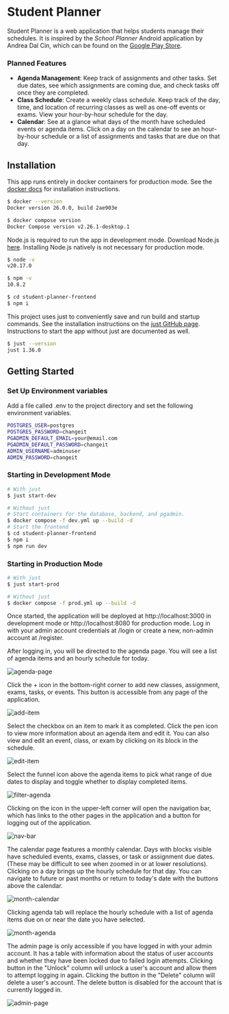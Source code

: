 # Student Planner

Student Planner is a web application that helps students manage their schedules. It is inspired by the _School Planner_
Android application by Andrea Dal Cin, which can be found on
the [Google Play Store](https://play.google.com/store/apps/details?id=daldev.android.gradehelper&pcampaignid=web_share).

### Planned Features

- **Agenda Management**: Keep track of assignments and other tasks. Set due dates, see which assignments are coming due,
  and check tasks off once they are completed.
- **Class Schedule**: Create a weekly class schedule. Keep track of the day, time, and location of recurring classes as
  well as one-off events or exams. View your hour-by-hour schedule for the day.
- **Calendar**: See at a glance what days of the month have scheduled events or agenda items. Click on a day on the
  calendar to see an hour-by-hour schedule or a list of assignments and tasks that are due on that day.

## Installation

This app runs entirely in docker containers for production
mode. See the [docker docs](https://docs.docker.com/engine/install/) for installation instructions.

```bash
$ docker --version
Docker version 26.0.0, build 2ae903e

$ docker compose version
Docker Compose version v2.26.1-desktop.1
```

Node.js is required to run the app in development mode. Download Node.js [here](https://nodejs.org/en/download/).
Installing Node.js natively is not necessary for production mode.

```bash
$ node -v
v20.17.0

$ npm -v
10.8.2

$ cd student-planner-frontend
$ npm i
```

This project uses just to conveniently save and run build and startup commands. See the installation instructions on
the [just GitHub page](https://github.com/casey/just). Instructions to start the app without just are documented as
well.

```bash
$ just --version
just 1.36.0
```

## Getting Started

### Set Up Environment variables
Add a file called .env to the project directory and set the following environment variables.
```bash
POSTGRES_USER=postgres
POSTGRES_PASSWORD=changeit
PGADMIN_DEFAULT_EMAIL=your@email.com
PGADMIN_DEFAULT_PASSWORD=changeit
ADMIN_USERNAME=adminuser
ADMIN_PASSWORD=changeit
```

### Starting in Development Mode

```bash
# With just
$ just start-dev

# Without just
# Start containers for the database, backend, and pgadmin.
$ docker compose -f dev.yml up --build -d
# Start the frontend
$ cd student-planner-frontend
$ npm i
$ npm run dev
```

### Starting in Production Mode

```bash
# With just
$ just start-prod

# Without just
$ docker compose -f prod.yml up --build -d
```

Once started, the application will be deployed at http://localhost:3000 in development mode or http://localhost:8080 for production mode. Log in with your admin account credentials at /login or create a new, non-admin account at /register.

After logging in, you will be directed to the agenda page. You will see a list of agenda items and an hourly schedule for today.

![agenda-page](./docs/images/agenda-page.png)

Click the + icon in the bottom-right corner to add new classes, assignment, exams, tasks, or events. This button is accessible from any page of the application.

![add-item](./docs/images/add-item.png)

Select the checkbox on an item to mark it as completed. Click the pen icon to view more information about an agenda item and edit it. You can also view and edit an event, class, or exam by clicking on its block in the schedule.

![edit-item](./docs/images/edit-item.png)

Select the funnel icon above the agenda items to pick what range of due dates to display and toggle whether to display completed items.

![filter-agenda](./docs/images/filter-agenda.png)

Clicking on the icon in the upper-left corner will open the navigation bar, which has links to the other pages in the application and a button for logging out of the application.

![nav-bar](./docs/images/nav-bar.png)

The calendar page features a monthly calendar. Days with blocks visible have scheduled events, exams, classes, or task or assignment due dates. (These may be difficult to see when zoomed in or at lower resolutions). Clicking on a day brings up the hourly schedule for that day. You can navigate to future or past months or return to today's date with the buttons above the calendar.

![month-calendar](./docs/images/calendar-page.png)

Clicking agenda tab will replace the hourly schedule with a list of agenda items due on or near the date you have selected.

![month-agenda](./docs/images/calendar-agenda.png)

The admin page is only accessible if you have logged in with your admin account. It has a table with information about the status of user accounts and whether they have been locked due to failed login attempts. Clicking button in the "Unlock" column will unlock a user's account and allow them to attempt logging in again. Clicking the button in the "Delete" column will delete a user's account. The delete button is disabled for the account that is currently logged in.

![admin-page](./docs/images/admin-page.png)